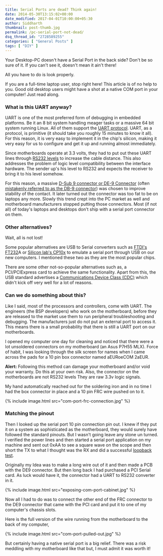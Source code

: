 ```yaml
---
title: Serial Ports are dead? Think again!
date: 2014-05-30T13:15:02+00:00
date_modified: 2017-04-01T10:00:00+05:30
author: Siddharth
thumbnail: post-thumb.jpg
permalink: /pc-serial-port-not-dead/
dsq_thread_id: "2728589255"
categories: [ "General Posts" ]
tags: [ "DIY" ]
---
```


<!--NoAds-->

Your Desktop-PC doesn't have a Serial Port in the back side? Don't be so sure of it. If you can't see it, doesn't mean it ain't there!

All you have to do is look properly.

If you are a full-time laptop user, stop right here! This article is of no help to you. Good old desktop users might have a shot at a native COM port in your computer! Just read along.

### What is this UART anyway?

UART is one of the most preferred form of debugging in embedded platforms. Be it an 8 bit system handling meager tasks or a massive 64 bit system running Linux. All of them support the [UART protocol](https://en.wikipedia.org/wiki/Universal_asynchronous_receiver/transmitter). UART, as a protocol, is primitive (it should take you roughly 15 minutes to know it all). For this reason, it is very easy to implement it in the chip's silicon, making it very easy for us to configure and get it up and running almost immediately.

Since motherboards operate at 3.3 volts, they had to put out these UART lines through [RS232 levels](https://en.wikipedia.org/wiki/RS-232) to increase the cable distance. This also addresses the problem of logic level compatibility between the interface hardware. The sender up's his level to RS232 and expects the receiver to bring it to his level somehow.

For this reason, a massive [D-Sub 9 connector or DE-9 Connector](https://en.wikipedia.org/wiki/D-subminiature) (often [mistakenly referred to as the DB-9 connector](http://www.nullmodem.com/DB-9.htm)) was chosen to improve stability of the contact. It later turned out the connector was too fat to be on laptops any more. Slowly this trend crept into the PC market as well and motherboard manufacturers stopped putting those connectors. Most (if not all) of today's laptops and desktops don't ship with a serial port connector on them.

### Other alternatives?

Wait, all is not lost!

Some popular alternatives are USB to Serial converters such as [FTDI's FT232](http://www.ftdichip.com/Products/ICs/FT232R.htm)A or [Silicon lab's CP10x](https://www.silabs.com/products/interface/usb-bridges/Pages/usb-bridges.aspx) to emulate a serial port through USB on our new computers. I mentioned these two as they are the most popular chips.

There are some other not-so-popular alternatives such as, a PCI/PCIExpress card to achieve the same functionality. Apart from this, the USB standard advertises a [Communications Device Class (CDC)](https://en.wikipedia.org/wiki/USB_communications_device_class) which didn't kick off very well for a lot of reasons.

### Can we do something about this?

Like I said, most of the processors and controllers, come with UART. The engineers (the BSP developers) who work on the motherboard, before they are released to the market use them to run peripheral troubleshooting and debugging. The manufacturers just do not put an external port to access it. This means there is a small probability that there is still a UART port on our motherboards.

I opened my computer one day for cleaning and noticed that there were a lot unsoldered connectors on my motherboard (an Asus P7H55 MLX). Force of habit, I was looking through the silk screen for names when I came across the pads for a 10 pin box connector named aEURoeCOM 2aEUR.

**Alert:** Following this method can damage your motherboard and/or void your warranty. Do this at your own risk. Also, the connector on the motherboards are not RS232 levels They are raw 3.3v logic signals.

My hand automatically reached out for the soldering iron and in no time I had the box connector in place and a 10 pin FRC wire pushed on to it.

{% include image.html src="com-port-frc-connection.jpg" %}

### Matching the pinout

Then I looked up the serial port 10 pin connection pin out. I knew if they put it on a system as sophisticated as the motherboard, they would surely have followed the standard pinouts. But I wasn't going leave any stone un turned. I verified the power lines and then started a serial port application on my machine and sent out 0xAA to see a square wave on the scope and then short the TX to what I thought was the RX and did a successful [loopback test](https://en.wikipedia.org/wiki/Loopback).

Originally my Idea was to make a long wire out of it and then made a PCB with the DE9 connector. But then long back I had purchased a PCI Serial card. As luck would have it, the connector had a UART to RS232 converter in it.

{% include image.html src="exposing-com-port-cabinet.jpg" %}

Now all I had to do was to connect the other end of the FRC connector to the DE9 connector that came with the PCI card and put it to one of my computer's chassis slots.

Here is the full version of the wire running from the motherboard to the back of my computer,

{% include image.html src="com-port-pulled-out.jpg" %}

But certainly having a native serial port is a big relief. There was a risk meddling with my motherboard like that but, I must admit it was worth it!

